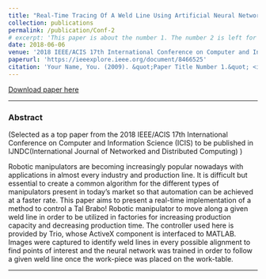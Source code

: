 ```yaml
---
title: "Real-Time Tracing Of A Weld Line Using Artificial Neural Networks"
collection: publications
permalink: /publication/Conf-2
# excerpt: 'This paper is about the number 1. The number 2 is left for future work.'
date: 2018-06-06
venue: '2018 IEEE/ACIS 17th International Conference on Computer and Information Science (ICIS)'
paperurl: 'https://ieeexplore.ieee.org/document/8466525'
citation: 'Your Name, You. (2009). &quot;Paper Title Number 1.&quot; <i>Journal 1</i>. 1(1).'
---
```


[Download paper here](https://ieeexplore.ieee.org/document/8466525)


---

### Abstract

(Selected as a top paper from the  2018 IEEE/ACIS 17th International Conference on Computer and Information Science (ICIS) to be published in IJNDC(International Journal of Networked and Distributed Computing) )


Robotic manipulators are becoming increasingly popular nowadays with applications in almost every industry and production line. It is difficult but essential to create a common algorithm for the different types of manipulators present in today’s market so that automation can be achieved at a faster rate. This paper aims to present a real-time implementation of a method to control a Tal Brabo! Robotic manipulator to move along a given weld line in order to be utilized in factories for increasing production capacity and decreasing production time. The controller used here is provided by Trio, whose ActiveX component is interfaced to MATLAB. Images were captured to identify weld lines in every possible alignment to find points of interest and the neural network was trained in order to follow a given weld line once the work-piece was placed on the work-table.


---